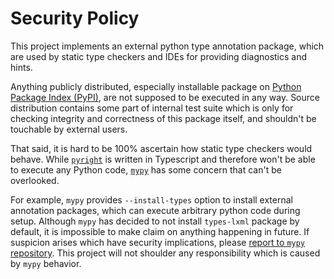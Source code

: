 # Security Policy

This project implements an external python type annotation package, which are used by static type checkers and IDEs for providing diagnostics and hints.

Anything publicly distributed, especially installable package on [Python Package Index (PyPI)](https://pypi.org/), are not supposed to be executed in any way. Source distribution contains some part of internal test suite which is only for checking integrity and correctness of this package itself, and shouldn't be touchable by external users.

That said, it is hard to be 100% ascertain how static type checkers would behave. While [`pyright`](https://github.com/microsoft/pyright) is written in Typescript and therefore won't be able to execute any Python code, [`mypy`](https://github.com/python/mypy) has some concern that can't be overlooked.

For example, `mypy` provides `--install-types` option to install external annotation packages, which can execute arbitrary python code during setup. Although `mypy` has decided to not install `types-lxml` package by default, it is impossible to make claim on anything happening in future. If suspicion arises which have security implications, please [report to `mypy` repository](https://github.com/python/mypy/issues). This project will not shoulder any responsibility which is caused by `mypy` behavior.
